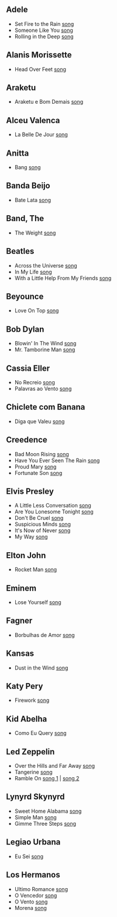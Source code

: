## Adele

- Set Fire to the Rain [song](https://www.youtube.com/watch?v=vJEy30EEYSI)
- Someone Like You [song](https://www.youtube.com/watch?v=S6FjPe4n-_o)
- Rolling in the Deep [song](https://www.youtube.com/watch?v=Eom6SSBJnMw)

## Alanis Morissette

- Head Over Feet [song](https://www.youtube.com/watch?v=65Z00MTzoVg)

## Araketu

- Araketu e Bom Demais [song](https://www.youtube.com/watch?v=6_BklzorPZE)

## Alceu Valenca

- La Belle De Jour [song](https://www.youtube.com/watch?v=MC6LuUWD6iE)

## Anitta

- Bang [song](https://www.youtube.com/watch?v=Z4Yraens6lw)

## Banda Beijo

- Bate Lata [song](https://www.youtube.com/watch?v=deqGvGGrLv4)

## Band, The

- The Weight [song](https://www.youtube.com/watch?v=MoOsbKl1BOQ)

## Beatles

- Across the Universe [song](https://www.youtube.com/watch?v=YxKgHhVdf7A)
- In My Life [song](https://www.youtube.com/watch?v=J_b2a9r8mGI)
- With a Little Help From My Friends [song](https://www.youtube.com/watch?v=iaSOnJ_OJtY)

## Beyounce

- Love On Top [song](https://www.youtube.com/watch?v=K9KzMN71Fvc)

## Bob Dylan

- Blowin' In The Wind [song](https://www.youtube.com/watch?v=2HnilYfx60g)
- Mr. Tamborine Man [song](https://www.youtube.com/watch?v=xKaxXGbVmX4)

## Cassia Eller

- No Recreio [song](https://www.youtube.com/watch?v=m0kKjV2rGBY)
- Palavras ao Vento [song](https://www.youtube.com/watch?v=hkdfT21YQjI)

## Chiclete com Banana

- Diga que Valeu [song](https://www.youtube.com/watch?v=fUowAaKEAQo)

## Creedence

- Bad Moon Rising [song](https://www.youtube.com/watch?v=D1tA7QN_6pc)
- Have You Ever Seen The Rain [song](https://www.youtube.com/watch?v=XYi_3Ne4ZfA)
- Proud Mary [song](https://www.youtube.com/watch?v=797SO_XKgAY)
- Fortunate Son [song](https://www.youtube.com/watch?v=L0EpFT1Pv_8)

## Elvis Presley

- A Little Less Conversation [song](https://www.youtube.com/watch?v=2itBQFRg9S4)
- Are You Lonesome Tonight [song](https://www.youtube.com/watch?v=aQzCHrppEiU)
- Don't Be Cruel [song](https://www.youtube.com/watch?v=0XzGv35seXI)
- Suspicious Minds [song](https://www.youtube.com/watch?v=pU77VhPNmks)
- It's Now of Never [song](https://www.youtube.com/watch?v=pvXeAIPDsSQ)
- My Way [song](https://www.youtube.com/watch?v=gzkDmTHorSg)

## Elton John

- Rocket Man [song](https://www.youtube.com/watch?v=UkOOfOthsjM)

## Eminem

- Lose Yourself [song](https://www.youtube.com/watch?v=dR8wiiXXkXU)

## Fagner

- Borbulhas de Amor [song](https://www.youtube.com/watch?v=-sQ-VYjg9-U)

## Kansas

- Dust in the Wind [song](https://www.youtube.com/watch?v=BU-t9ROEVok)

## Katy Pery

- Firework [song](https://www.youtube.com/watch?v=0q2yIAvP120)

## Kid Abelha

- Como Eu Query [song](https://www.youtube.com/watch?v=JtR_cOO7pGU)

## Led Zeppelin

- Over the Hills and Far Away [song](https://www.youtube.com/watch?v=VnU_bh0dgNU)
- Tangerine [song](https://www.youtube.com/watch?v=p19zQrk6D7M)
- Ramble On [song 1](https://www.youtube.com/watch?v=-tvOx1Fl8Js) | [song 2](https://www.youtube.com/watch?v=fLVC-vovuwo)

## Lynyrd Skynyrd

- Sweet Home Alabama [song](https://www.youtube.com/watch?v=_HBjxyz2EZY)
- Simple Man [song](https://www.youtube.com/watch?v=cMhtJ42gJtc)
- Gimme Three Steps [song](https://www.youtube.com/watch?v=3qidwcTmDyc)

## Legiao Urbana

- Eu Sei [song](https://www.youtube.com/watch?v=a-9zlYTiwXk)

## Los Hermanos

- Ultimo Romance [song](https://www.youtube.com/watch?v=DJrCDJFfaHs)
- O Vencedor [song](https://www.youtube.com/watch?v=4U61PcSdLJw)
- O Vento [song](https://www.youtube.com/watch?v=gxA2KSxgF4M)
- Morena [song](https://www.youtube.com/watch?v=1D_Cnvc2dVU)

